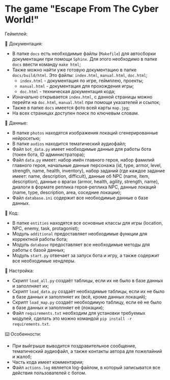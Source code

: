 # The game "Escape From The Cyber World!"

Геймплей:



📄 Документация:
- В папке `docs` есть необходимые файлы (`Makefile`) для автосборки документации при помощи `Sphinx`. Для этого необходимо в папке `docs` ввести команду `make html`;
- Также можно найти уже готовую документацию в папке `docs/build/html`. Это файлы: `index.html`, `manual.html`, `doc.html`;
  - `index.html` - документация по игре, геймплею, проекты;
  - `manual.html` - документация для прохождения игры;
  - `doc.html` - техническая документация кода;
- Изначально открывается `index.html`, с данной страницы можно перейти на `doc.html`, `manual.html` при помощи указателей и ссылок;
- Также в папке `docs` имеется фото всей карты `map.jpg`;
- На всех страницах доступен поиск по ключевым словам.

📁 Данные:
- В папке `photos` находятся изображения локаций сгенерированные нейросетью;
- В папке `audios` находится тематический аудиофайл;
- Файл `bot_data.py` имеет необходимые данные для работы бота (токен бота, ID администратора);
- Файл `data.py` имеет: набор имён главного героя, набор фамилий главного героя, начальные данные персонажа (id, type, armor, level, strength, name, health, inventory), набор заданий (где каждое задание имеет: name, description, difficult), данные об NPC (name, item, description), данные о врагах (armor, health, agility, strength, name), диалоги в формате реплика героя-реплика NPC, данные локаций (name, type, description, area, соседние локации);
- Файл `database.ini` содержит все необходимые данные о базе данных.

🤖 Код:
- В папке `entities` находятся все основные классы для игры (location, NPC, enemy, task, protagonist);
- Модуль `additional` предоставляет необходимые функции для корректной работы бота;
- Модуль `database` предоставляет все необходимые методы для работы с базой данных;
- Модуль `start.py` отвечает за запуск бота и игру, а также содержит все необходимые хендлеры.

🔧 Настройка:
- Скрипт `load_all.py` создаёт таблицы, если их не было в базе данных и заполлняет их;
- Cкрипт `load_data.py` создаёт необходимые таблицы, если их не было в базе данных и заполлняет их (всё, кроме данных локаций);
- Cкрипт `load_map.py` создаёт необходимую таблицу, если её не было в базе данных и заполлняет её (локации);
- Файл `requirements.txt` необходим для установки требуемых модулей, сделать это можно командой `pip install -r requirements.txt`.

⌨️ Особенности:
- При выйгрыше выводится поздравительное сообщение, тематический аудиофайл, а также контакты автора для пожелайний и жалоб;
- Часть кода имеет комментарии;
- Файл `actions.log` является log-файлом, в который записыватся все действия пользователей с ботом.
